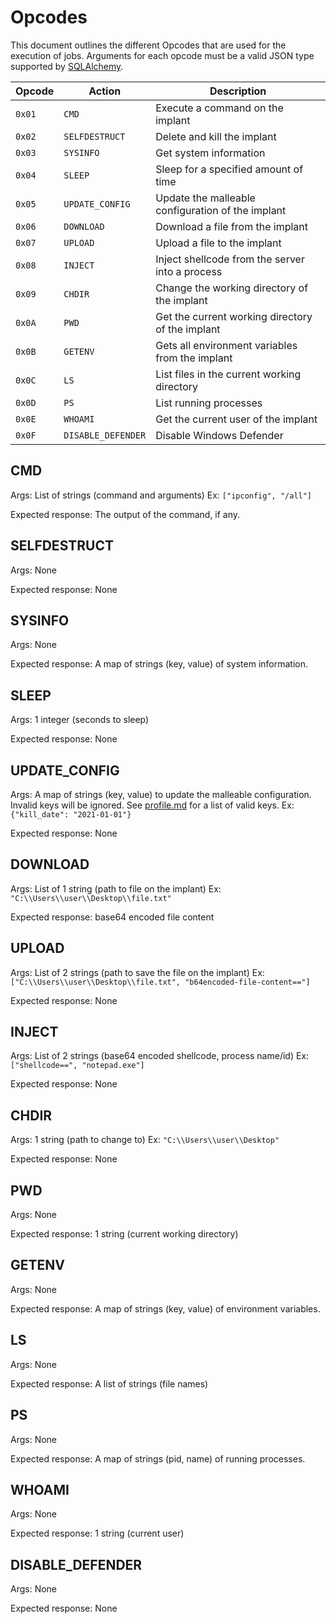 # Opcodes

This document outlines the different Opcodes that are used for the execution of jobs.
Arguments for each opcode must be a valid JSON type supported by [SQLAlchemy](https://docs.sqlalchemy.org/en/14/core/type_basics.html#sqlalchemy.types.JSON).

| Opcode | Action | Description |
|--------|--------|-------------|
| `0x01` | `CMD` | Execute a command on the implant |
| `0x02` | `SELFDESTRUCT` | Delete and kill the implant |
| `0x03` | `SYSINFO` | Get system information |
| `0x04` | `SLEEP` | Sleep for a specified amount of time |
| `0x05` | `UPDATE_CONFIG` | Update the malleable configuration of the implant |
| `0x06` | `DOWNLOAD` | Download a file from the implant |
| `0x07` | `UPLOAD` | Upload a file to the implant |
| `0x08` | `INJECT` | Inject shellcode from the server into a process |
| `0x09` | `CHDIR` | Change the working directory of the implant |
| `0x0A` | `PWD` | Get the current working directory of the implant |
| `0x0B` | `GETENV` | Gets all environment variables from the implant |
| `0x0C` | `LS` | List files in the current working directory |
| `0x0D` | `PS` | List running processes |
| `0x0E` | `WHOAMI` | Get the current user of the implant |
| `0x0F` | `DISABLE_DEFENDER` | Disable Windows Defender |

## CMD

Args: List of strings (command and arguments)
Ex: `["ipconfig", "/all"]`

Expected response: The output of the command, if any.

## SELFDESTRUCT

Args: None

Expected response: None

## SYSINFO

Args: None

Expected response: A map of strings (key, value) of system information.

## SLEEP

Args: 1 integer (seconds to sleep)

Expected response: None

## UPDATE_CONFIG

Args: A map of strings (key, value) to update the malleable configuration.
Invalid keys will be ignored. See [profile.md](profile.md#client-options) for a list of valid keys.
Ex: `{"kill_date": "2021-01-01"}`

Expected response: None

## DOWNLOAD

Args: List of 1 string (path to file on the implant)
Ex: `"C:\\Users\\user\\Desktop\\file.txt"`

Expected response: base64 encoded file content

## UPLOAD

Args: List of 2 strings (path to save the file on the implant)
Ex: `["C:\\Users\\user\\Desktop\\file.txt", "b64encoded-file-content=="]`

Expected response: None

## INJECT

Args: List of 2 strings (base64 encoded shellcode, process name/id)
Ex: `["shellcode==", "notepad.exe"]`

Expected response: None

## CHDIR

Args: 1 string (path to change to)
Ex: `"C:\\Users\\user\\Desktop"`

Expected response: None

## PWD

Args: None

Expected response: 1 string (current working directory)

## GETENV

Args: None

Expected response: A map of strings (key, value) of environment variables.

## LS

Args: None

Expected response: A list of strings (file names)

## PS

Args: None

Expected response: A map of strings (pid, name) of running processes.

## WHOAMI

Args: None

Expected response: 1 string (current user)

## DISABLE_DEFENDER

Args: None

Expected response: None

